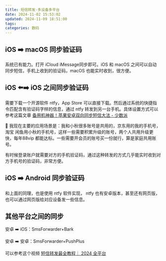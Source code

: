 ```yaml
---
title: 短信转发-多设备多平台
date: 2024-11-02 15:53:02
updated: 2024-11-09 18:51:00
tags:
categories: 数码
---
```


## iOS ➡️ macOS 同步验证码
系统已有能力。打开 iCloud iMessage同步即可。iOS 和 macOS 之间可以自动同步短信，手机上收到的验证码，macOS 也能实时收到，很方便。

## iOS ⬅️➡️ iOS 之间同步验证码
需要下载一个开源软件 ntfy，App Store 可以直接下载。然后通过系统的快捷指令匹配含有验证码字样的信息，通过 ntfy 转发到另一台手机。具体设置方式可以参考这篇文章
[备用机神器！苹果安卓双向同步短信大法 - 少数派](https://sspai.com/post/84621)

🌰 我现在主要的应用场景是：我和小秋很多账号是共用的，京东用的我的手机号，淘宝 闲鱼用小秋的手机号，这样一些需要积累升级的账号，两个人共用升级更快，每年88vip 都能达标。一些需要开会员的账号买一份就行，算是家庭共用账号。

有时候登录账户就需要对方的手机验证码，通过这种转发的方式几乎能实时收到对方手机号的验证码，非常方便。

## iOS ➡️ Android 同步验证码
和上面的同理，也是使用 ntfy 软件实现， ntfy 也有安卓版本，甚至还有网页版，也可以通过网页版给对应设备发一些信息。

## 其他平台之间的同步
安卓 ➡️ iOS：SmsForwarder+Bark

安卓 ➡️ 安卓：SmsForwarder+PushPlus

可以参考这个视频 [短信转发最全教程｜ 2024 全平台](https://www.bilibili.com/video/BV1kt421n7da/)


